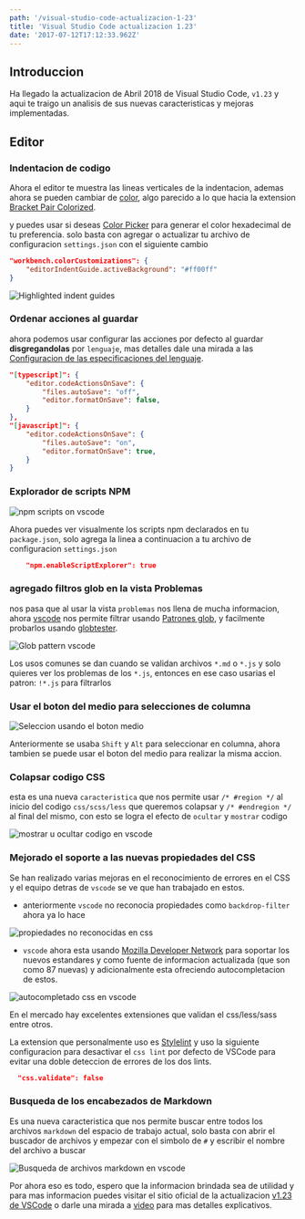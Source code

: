 ```yaml
---
path: '/visual-studio-code-actualizacion-1-23'
title: 'Visual Studio Code actualizacion 1.23'
date: '2017-07-12T17:12:33.962Z'
---
```


## Introduccion

Ha llegado la actualizacion de Abril 2018 de Visual Studio Code, `v1.23` y aqui te traigo un analisis de sus nuevas caracteristicas y mejoras implementadas.

## Editor

### Indentacion de codigo

Ahora el editor te muestra las lineas verticales de la indentacion, ademas ahora se pueden cambiar de [color](https://www.webpagefx.com/web-design/color-picker/), algo parecido a lo que hacia la extension [Bracket Pair Colorized](https://marketplace.visualstudio.com/items?itemName=CoenraadS.bracket-pair-colorizer).

y puedes usar si deseas [Color Picker](https://www.webpagefx.com/web-design/color-picker/) para generar el color hexadecimal de tu preferencia. solo basta con agregar o actualizar tu archivo de configuracion `settings.json` con el siguiente cambio

```json
"workbench.colorCustomizations": {
    "editorIndentGuide.activeBackground": "#ff00ff"
}
```

<!-- more -->

![Highlighted indent guides](https://code.visualstudio.com/assets/updates/1_23/active-indent-guide.gif)

### Ordenar acciones al guardar

ahora podemos usar configurar las acciones por defecto al guardar **disgregandolas** por `lenguaje`, mas detalles dale una mirada a las [Configuracion de las especificaciones del lenguaje](https://code.visualstudio.com/docs/getstarted/settings#_language-specific-editor-settings).

```json
"[typescript]": {
    "editor.codeActionsOnSave": {
        "files.autoSave": "off",
        "editor.formatOnSave": false,
    }
},
"[javascript]": {
    "editor.codeActionsOnSave": {
        "files.autoSave": "on",
        "editor.formatOnSave": true,
    }
}
```

### Explorador de scripts NPM

![npm scripts on vscode](https://code.visualstudio.com/assets/updates/1_23/script-explorer.png)

Ahora puedes ver visualmente los scripts npm declarados en tu `package.json`, solo agrega la linea a continuacion a tu archivo de configuracion `settings.json`

```json
    "npm.enableScriptExplorer": true
```

### agregado filtros glob en la vista Problemas

nos pasa que al usar la vista `problemas` nos llena de mucha informacion, ahora [vscode](https://code.visualstudio.com/) nos permite filtrar usando [Patrones glob](https://en.wikipedia.org/wiki/Glob_(programming)), y facilmente probarlos usando [globtester](http://www.globtester.com/).

![Glob pattern vscode](https://code.visualstudio.com/assets/updates/1_23/problems_filter.gif)

Los usos comunes se dan cuando se validan archivos `*.md` o `*.js` y solo quieres ver los problemas de los `*.js`, entonces en ese caso usarias el patron: `!*.js` para filtrarlos

### Usar el boton del medio para selecciones de columna

![Seleccion usando el boton medio](https://code.visualstudio.com/assets/updates/1_23/editor-column-select.gif)

Anteriormente se usaba `Shift` y `Alt` para seleccionar en columna, ahora tambien se puede usar el boton del medio para realizar la misma accion.

### Colapsar codigo CSS

esta es una nueva `caracteristica` que nos permite usar `/* #region */` al inicio del codigo `css/scss/less` que queremos colapsar y `/* #endregion */` al final del mismo, con esto se logra el efecto de `ocultar` y `mostrar` codigo

![mostrar u ocultar codigo en vscode](https://code.visualstudio.com/assets/updates/1_23/css-folding.gif)

### Mejorado el soporte a las nuevas propiedades del CSS

Se han realizado varias mejoras en el reconocimiento de errores en el CSS y el equipo detras de `vscode` se ve que han trabajado en estos.

- anteriormente `vscode` no reconocia propiedades como `backdrop-filter` ahora ya lo hace

![propiedades no reconocidas en css](https://code.visualstudio.com/assets/updates/1_23/css-unkown-property.png)

- `vscode` ahora esta usando [Mozilla Developer Network](https://github.com/mdn/data) para soportar los nuevos estandares y como fuente de informacion actualizada (que son como 87 nuevas) y adicionalmente esta ofreciendo autocompletacion de estos.

![autocompletado css en vscode](https://code.visualstudio.com/assets/updates/1_23/css-mdn.gif)

En el mercado hay excelentes extensiones que validan el css/less/sass entre otros.

La extension que personalmente uso es [Stylelint](https://marketplace.visualstudio.com/items?itemName=shinnn.stylelint) y uso la siguiente configuracion para desactivar el  `css lint` por defecto de VSCode para evitar una doble deteccion de errores de los dos lints.

```json
  "css.validate": false
```

### Busqueda de los encabezados de Markdown

Es una nueva caracteristica que nos permite buscar entre todos los archivos `markdown` del espacio de trabajo actual, solo basta con abrir el buscador de archivos y empezar con el simbolo de `#` y escribir el nombre del archivo a buscar

![Busqueda de archivos markdown en vscode](https://code.visualstudio.com/assets/updates/1_23/markdown-workspace-symbol-search.png)

Por ahora eso es todo, espero que la informacion brindada sea de utilidad y para mas informacion puedes visitar el sitio oficial de la actualizacion [v1.23 de VSCode](https://code.visualstudio.com/updates/v1_23) o darle una mirada a [video](https://www.youtube.com/watch?v=9WXqgggvmOs&feature=youtu.be) para mas detalles explicativos.
